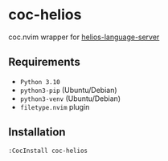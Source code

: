 # coc-helios

coc.nvim wrapper for <a href="https://github.com/et9797/helios-language-server">helios-language-server</a>

## Requirements

* `Python 3.10`
* `python3-pip` (Ubuntu/Debian)
* `python3-venv` (Ubuntu/Debian)
* `filetype.nvim` plugin

## Installation

`:CocInstall coc-helios`
